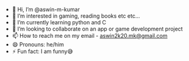 - 👋 Hi, I’m @aswin-m-kumar
- 👀 I’m interested in gaming, reading books etc etc...
- 🌱 I’m currently learning python and C
- 💞️ I’m looking to collaborate on an app or game development project
- 📫 How to reach me on my email - aswin2k20.mk@gmail.com
- 😄 Pronouns: he/him
- ⚡ Fun fact: I am funny😅

<!---
aswin-m-kumar/aswin-m-kumar is a ✨ special ✨ repository because its `README.md` (this file) appears on your GitHub profile.
You can click the Preview link to take a look at your changes.
--->
